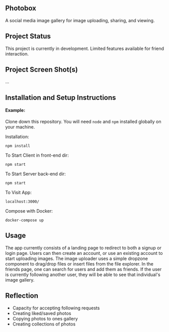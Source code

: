 ## Photobox

A social media image gallery for image uploading, sharing, and viewing.

## Project Status

This project is currently in development. Limited features available for friend interaction.

## Project Screen Shot(s)

...

## Installation and Setup Instructions

#### Example:  

Clone down this repository. You will need `node` and `npm` installed globally on your machine.  

Installation:

`npm install`  

To Start Client in front-end dir:  

`npm start`  

To Start Server back-end dir: 

`npm start`  

To Visit App:

`localhost:3000/`  

Compose with Docker:

`docker-compose up`  

## Usage

The app currently consists of a landing page to redirect to both a signup or login page. Users can then create an account, or use an existing account to start uploading images. The image uploader uses a simple dropzone component to drag/drop files or insert files from the file explorer. In the friends page, one can search for users and add them as friends. If the user is currently following another user, they will be able to see that individual's image gallery.


## Reflection

  - Capacity for accepting following requests
  - Creating liked/saved photos
  - Copying photos to ones gallery
  - Creating collections of photos
